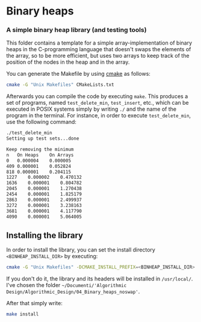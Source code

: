# Binary heaps

### A simple binary heap library (and testing tools)

This folder contains a template for a simple array-implementation of binary heaps in the C-programming language that doesn't swaps the elements of the array, so to be more efficient, but uses two arrays to keep track of the position of the nodes in the heap and in the array.

You can generate the Makefile by using [cmake](https://cmake.org/) as follows:

```bash
cmake -G "Unix Makefiles" CMakeLists.txt
```

Afterwards you can compile the code by executing `make`. This produces a set of programs, named `test_delete_min`, `test_insert`, etc., which can be executed in POSIX systems simply by writing `./` and the name of the program in the terminal. For instance, in order to execute `test_delete_min`, use the following command:

```bash
./test_delete_min
Setting up test sets...done

Keep removing the minimum
n	On Heaps	On Arrays
0	0.000004	0.000005
409	0.000001	0.052824
818	0.000001	0.204115
1227	0.000002	0.470132
1636	0.000001	0.804782
2045	0.000001	1.270438
2454	0.000001	1.825179
2863	0.000001	2.499937
3272	0.000001	3.238163
3681	0.000001	4.117790
4090	0.000001	5.064005
```

## Installing the library

In order to install the library, you can set the install directory `<BINHEAP_INSTALL_DIR>` by executing:

```bash
cmake -G "Unix Makefiles" -DCMAKE_INSTALL_PREFIX=<BINHEAP_INSTALL_DIR> CMakeLists.txt
```

If you don't do it, the library and its headers will be installed in `/usr/local/`. I've chosen the folder `~/Documenti/'Algorithmic Design/Algorithmic_Design/04_Binary_heaps_noswap'`.

After that simply write:

```bash
make install
```
